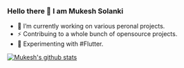 ### Hello there 👋 I am Mukesh Solanki

<!--
**agamkoradiya/agamkoradiya** is a ✨ _special_ ✨ repository because its `README.md` (this file) appears on your GitHub profile.-->

- 🔭 I’m currently working on various peronal projects.
- ⚡ Contribuing to a whole bunch of opensource projects.
- 🌱 Experimenting with #Flutter.

[![Mukesh's github stats](https://github-readme-stats.vercel.app/api?username=mukeshsolanki&hide=contribs&count_private=true&show_icons=true)](https://github.com/mukeshsolanki/github-readme-stats)
